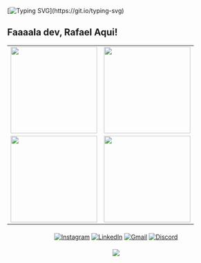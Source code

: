 [![Typing SVG](https://readme-typing-svg.herokuapp.com?font=Pixelify+Sans&pause=1000&width=435&lines=Seja+bem+vindo!;+Transformando+desafios+em+solu%C3%A7%C3%B5es.)](https://git.io/typing-svg)

## Faaaala dev, Rafael Aqui!

<!-- Organização dos itens -->
<table align="center" style="border-collapse: collapse;">
  <tr>
    <!-- Primeira linha com 2 itens -->
    <td align="center" style="border: 0;">
      <img height="200em" src="http://github-profile-summary-cards.vercel.app/api/cards/stats?username=RafaelCavalcante17&theme=algolia"/>
    </td>
    <td align="center" style="border: 0;">
      <img height="200em" src="http://github-profile-summary-cards.vercel.app/api/cards/most-commit-language?username=RafaelCavalcante17&theme=algolia"/>
    </td>
  </tr>
  <tr>
    <!-- Segunda linha com 2 itens -->
    <td align="center" style="border: 0;">
      <img height="200em" src="https://github-readme-streak-stats.herokuapp.com?user=RafaelCavalcante17&theme=algolia&hide_border=true&locale=pt_BR"/>
    </td>
    <td align="center" style="border: 0;">
      <img height="200em" src="http://github-profile-summary-cards.vercel.app/api/cards/profile-details?username=RafaelCavalcante17&theme=algolia"/>
    </td>
  </tr>
</table>

<!-- Redes sociais -->
<div align="center" style="margin-top: 20px;"> 
  <div>
    <p>
      <a href="https://instagram.com/seu_perfil"><img src="https://skillicons.dev/icons?i=instagram" alt="Instagram" /></a>
      <a href="https://linkedin.com/in/seu_perfil"><img src="https://skillicons.dev/icons?i=linkedin" alt="LinkedIn" /></a>
      <a href="mailto:seu_email@gmail.com"><img src="https://skillicons.dev/icons?i=gmail" alt="Gmail" /></a>
      <a href="https://discord.com/users/seu_usuario"><img src="https://skillicons.dev/icons?i=discord" alt="Discord" /></a>
    </p>
  </div>
</div>

<!-- Tecnologias -->
<div align="center" style="margin-top: 20px;">
  <p>
    <a href="https://skillicons.dev">
      <img src="https://skillicons.dev/icons?i=git,github,docker,go" />
    </a>
  </p>
</div>








